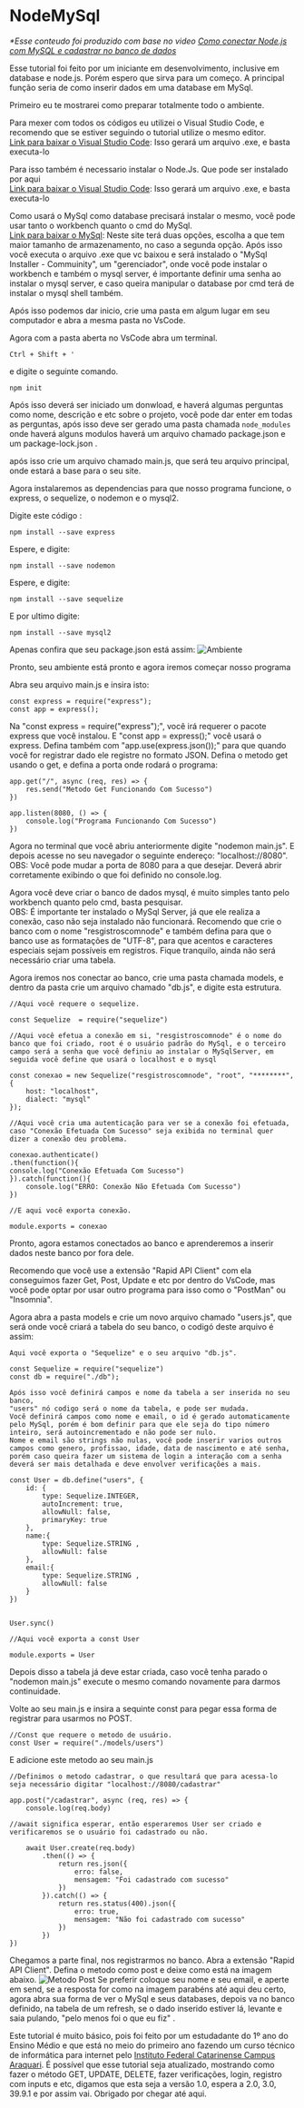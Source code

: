 # NodeMySql


_*Esse conteudo foi produzido com base no video [Como conectar Node.js com MySQL e cadastrar no banco de dados](https://www.youtube.com/watch?v=_OeuPAb9bhU)_

Esse tutorial foi feito por um iniciante em desenvolvimento, inclusive em database e node.js.
Porém espero que sirva para um começo.
A principal função seria de como inserir dados em uma database em MySql.

Primeiro eu te mostrarei como preparar totalmente todo o ambiente.

Para mexer com todos os códigos eu utilizei o Visual Studio Code, e recomendo que se estiver seguindo o tutorial utilize o mesmo editor.\
[Link para baixar o Visual Studio Code](https://code.visualstudio.com/download):
Isso gerará um arquivo .exe, e basta executa-lo

Para isso também é necessario instalar o Node.Js.
Que pode ser instalado por aqui\
[Link para baixar o Visual Studio Code](https://nodejs.org/pt-br/download):
Isso gerará um arquivo .exe, e basta executa-lo

Como usará o MySql como database precisará instalar o mesmo, você pode usar tanto o workbench quanto o cmd do MySql.\
[Link para baixar o MySql](https://dev.mysql.com/downloads/installer/):
Neste site terá duas opções, escolha a que tem maior tamanho de armazenamento, no caso a segunda opção.
Após isso você executa o arquivo .exe que vc baixou e será instalado o "MySql Installer - Commuinity", um "gerenciador", onde você pode instalar o workbench e também o mysql server, é importante definir uma senha ao instalar o mysql server, e caso queira manipular o database por cmd terá de instalar o mysql shell também.


Após isso podemos dar inicio, crie uma pasta em algum lugar em seu computador e abra a mesma pasta no VsCode.

Agora com a pasta aberta no VsCode abra um terminal.
```
Ctrl + Shift + '
```

e digite o seguinte comando.

```
npm init
```

Após isso deverá ser iniciado um donwload, e haverá algumas perguntas como nome, descrição e etc sobre o projeto, você pode dar enter em todas as perguntas, após isso deve ser gerado uma pasta chamada `node_modules` onde haverá alguns modulos haverá um arquivo chamado package.json e um package-lock.json .

após isso crie um arquivo chamado main.js, que será teu arquivo principal, onde estará a base para o seu site.

Agora instalaremos as dependencias para que nosso programa funcione, o express, o sequelize, o nodemon e o mysql2.

Digite este código :
```
npm install --save express
```
Espere, e digite: 
```
npm install --save nodemon
```
Espere, e digite: 
```
npm install --save sequelize
```
E por ultimo digite:
```
npm install --save mysql2
```

Apenas confira que seu package.json está assim:
![Ambiente](img/Ambiente.png)


Pronto, seu ambiente está pronto e agora iremos começar nosso programa

Abra seu arquivo main.js e insira isto:

```
const express = require("express");
const app = express();
```

Na "const express = require("express");", você irá requerer o pacote express que você instalou.
E "const app = express();" você usará o express.
Defina também com "app.use(express.json());" para que quando você for registrar dado ele registre no formato JSON.
Defina o metodo get usando o get, e defina a porta onde rodará o programa:
```
app.get("/", async (req, res) => {
    res.send("Metodo Get Funcionando Com Sucesso")
})

app.listen(8080, () => {
    console.log("Programa Funcionando Com Sucesso")
})
```
Agora no terminal que você abriu anteriormente digite "nodemon main.js".
E depois acesse no seu navegador o seguinte endereço: "localhost://8080".\
OBS: Você pode mudar a porta de 8080 para a que desejar.
Deverá abrir corretamente exibindo o que foi definido no console.log.


Agora você deve criar o banco de dados mysql, é muito simples tanto pelo workbench quanto pelo cmd, basta pesquisar.\
OBS: É importante ter instalado o MySql Server, já que ele realiza a conexão, caso não seja instalado não funcionará.
Recomendo que crie o banco com o nome "resgistroscomnode" e também defina para que o banco use as formatações de "UTF-8", para que acentos e caracteres especiais sejam possíveis em registros.
Fique tranquilo, ainda não será necessário criar uma tabela.

Agora iremos nos conectar ao banco, crie uma pasta chamada models, e dentro da pasta crie um arquivo chamado "db.js", e digite esta estrutura.

```
//Aqui você requere o sequelize.

const Sequelize  = require("sequelize")

//Aqui você efetua a conexão em si, "resgistroscomnode" é o nome do banco que foi criado, root é o usuário padrão do MySql, e o terceiro campo será a senha que você definiu ao instalar o MySqlServer, em seguida você define que usará o localhost e o mysql

const conexao = new Sequelize("resgistroscomnode", "root", "********", {
    host: "localhost",
    dialect: "mysql"
});

//Aqui você cria uma autenticação para ver se a conexão foi efetuada, caso "Conexão Efetuada Com Sucesso" seja exibida no terminal quer dizer a conexão deu problema.

conexao.authenticate()
.then(function(){
console.log("Conexão Efetuada Com Sucesso")
}).catch(function(){
    console.log("ERRO: Conexão Não Efetuada Com Sucesso")
})

//E aqui você exporta conexão.

module.exports = conexao
```

Pronto, agora estamos conectados ao banco e aprenderemos a inserir dados neste banco por fora dele.

Recomendo que você use a extensão "Rapid API Client" com ela conseguimos fazer Get, Post, Update e etc por dentro do VsCode, mas você pode optar por usar outro programa para isso como o "PostMan" ou "Insomnia".

Agora abra a pasta models e crie um novo arquivo chamado "users.js", que será onde você criará a tabela do seu banco, o codigó deste arquivo é assim:

```
Aqui você exporta o "Sequelize" e o seu arquivo "db.js".

const Sequelize = require("sequelize")
const db = require("./db");

Após isso você definirá campos e nome da tabela a ser inserida no seu banco,
"users" nó codigo será o nome da tabela, e pode ser mudada.
Você definirá campos como nome e email, o id é gerado automaticamente pelo MySql, porém é bom definir para que ele seja do tipo número inteiro, será autoincrementado e não pode ser nulo.
Nome e email são strings não nulas, você pode inserir varios outros campos como genero, profissao, idade, data de nascimento e até senha, porém caso queira fazer um sistema de login a interação com a senha deverá ser mais detalhada e deve envolver verificações a mais.

const User = db.define("users", {
    id: {
        type: Sequelize.INTEGER,
        autoIncrement: true,
        allowNull: false,
        primaryKey: true
    },
    name:{
        type: Sequelize.STRING ,
        allowNull: false
    },
    email:{
        type: Sequelize.STRING ,
        allowNull: false
    }
})


User.sync()

//Aqui você exporta a const User

module.exports = User
```

Depois disso a tabela já deve estar criada, caso você tenha parado o "nodemon main.js" execute o mesmo comando novamente para darmos continuidade.

Volte ao seu main.js e insira a sequinte const para pegar essa forma de registrar para usarmos no POST.

```
//Const que requere o metodo de usuário.
const User = require("./models/users")
```

E adicione este metodo ao seu main.js

```
//Definimos o metodo cadastrar, o que resultará que para acessa-lo seja necessário digitar "localhost://8080/cadastrar"

app.post("/cadastrar", async (req, res) => {
    console.log(req.body)

//await significa esperar, então esperaremos User ser criado e verificaremos se o usuário foi cadastrado ou não.

    await User.create(req.body)
        .then(() => {
            return res.json({
                erro: false,
                mensagem: "Foi cadastrado com sucesso"
            })
        }).catch(() => {
            return res.status(400).json({
                erro: true,
                mensagem: "Não foi cadastrado com sucesso"
            })
        })
})
```

Chegamos a parte final, nos registrarmos no banco.
Abra a extensão "Rapid API Client".
Defina o metodo como post e deixe como está na imagem abaixo.
![Metodo Post](img/Post.png)
Se preferir coloque seu nome e seu email, e aperte em send, se a resposta for como na imagem parabéns até aqui deu certo, agora abra sua forma de ver o MySql e seus databases, depois va no banco definido, na tabela de um refresh, se o dado inserido estiver lá, levante e saia pulando, "pelo menos foi o que eu fiz"
.

Este tutorial é muito básico, pois foi feito por um estudadante do 1º ano do Ensino Médio e que está no meio do primeiro ano fazendo um curso técnico de informática para internet pelo [Instituto Federal Catarinense Campus Araquari](https://araquari.ifc.edu.br/).
É possível que esse tutorial seja atualizado, mostrando como fazer o método GET, UPDATE, DELETE, fazer verificações, login, registro com inputs e etc, digamos que esta seja a versão 1.0, espera a 2.0, 3.0, 39.9.1 e por assim vai.
Obrigado por chegar até aqui.
